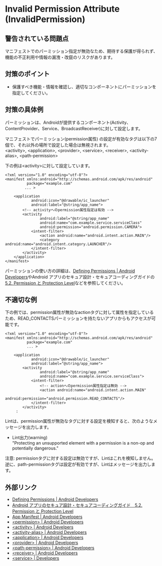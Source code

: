 # Invalid Permission Attribute (InvalidPermission)

## 警告されている問題点

マニフェストでのパーミッション指定が無効なため、期待する保護が得られず、機能の不正利用や情報の漏洩・改竄のリスクがあります。

## 対策のポイント

- 保護すべき機能・情報を確認し、適切なコンポーネントにパーミッションを指定してください。

## 対策の具体例

パーミッションは、Androidが提供するコンポーネント(Activity、ContentProvider、Service、BroadcastReceiver)に対して設定します。

マニフェストでパーミッション(permission属性) の設定が有効なタグは以下の7個で、それ以外の場所で設定した場合は無視されます。  
&lt;activity&gt;, &lt;application&gt;, &lt;provider&gt;, &lt;service&gt;, &lt;receiver&gt;, &lt;activity-alias&gt;, &lt;path-permission&gt;  

下の例は&lt;activity&gt;に対して設定しています。

```
<?xml version="1.0" encoding="utf-8"?>
<manifest xmlns:android="http://schemas.android.com/apk/res/android"
          package="example.com"
         ... >

    <application
            android:icon="@drawable/ic_launcher"
            android:label="@string/app_name">
        <!-- activityへのpermission属性指定は有効 -->
        <activity
                android:label="@string/app_name"
                android:name="com.example.service.serviceClass"
                android:permission="android.permission.CAMERA">
            <intent-filter>
                <action android:name="android.intent.action.MAIN"/>
                <category android:name="android.intent.category.LAUNCHER"/>
            </intent-filter>
        </activity>
    </application>
</manifest>
```

パーミッションの使い方の詳細は、[Defining Permissions | Android Developers][1]やAndroid アプリのセキュア設計・セキュアコーディングガイドの[5.2. Permission と Protection Level][2]などを参照してください。

## 不適切な例

下の例では、permission属性が無効なactionタグに対して属性を指定しているため、READ_CONTACTSパーミッションを持たないアプリからもアクセスが可能です。

```
<?xml version="1.0" encoding="utf-8"?>
<manifest xmlns:android="http://schemas.android.com/apk/res/android"
          package="example.com"
          ... >

    <application
            android:icon="@drawable/ic_launcher"
            android:label="@string/app_name">
        <activity
                android:label="@string/app_name"
                android:name="com.example.service.serviceClass">
            <intent-filter>
                <!-- actionへのpermission属性指定は無効 -->
                <action android:name="android.intent.action.MAIN"
                        android:permission="android.permission.READ_CONTACTS"/>
            </intent-filter>
        </activity>
     :
```

Lintは、permission属性が無効なタグに対する設定を検知すると、次のようなメッセージを出力します。

- Lint出力(warning)  
  "Protecting an unsupported element with a permission is a non-op and potentially dangerous."

注意: permissionタグに対する設定は無効ですが、Lintはこれを検知しません。逆に、path-permissionタグは設定が有効ですが、Lintはメッセージを出力します。

## 外部リンク

- [Defining Permissions | Android Developers][1]
- [Android アプリのセキュア設計・セキュアコーディングガイド　5.2. Permission と Protection Level][2]  
- [App Manifest | Android Developers][3]
- [&lt;permission&gt; | Android Developers][4]
- [&lt;activity&gt; | Android Develpers][5]
- [&lt;activity-alias&gt; | Android Developers][6]
- [&lt;application&gt; | Android Developers][7]
- [&lt;provider&gt; | Android Developers][8]
- [&lt;path-permission> | Android Developers][9]
- [&lt;receiver&gt; | Android Developers][10]
- [&lt;service&gt; | Developers][11]


[1]:https://developer.android.com/guide/topics/permissions/defining.html
[2]:http://www.jssec.org/dl/android_securecoding/5_how_to_use_security_functions.html#permission%E3%81%A8protection-level
[3]:https://developer.android.com/guide/topics/manifest/manifest-intro.html
[4]:https://developer.android.com/guide/topics/manifest/permission-element.html
[5]:https://developer.android.com/guide/topics/manifest/activity-element.html
[6]:https://developer.android.com/guide/topics/manifest/activity-alias-element.html
[7]:https://developer.android.com/guide/topics/manifest/application-element.html
[8]:https://developer.android.com/guide/topics/manifest/provider-element.html
[9]:https://developer.android.com/guide/topics/manifest/path-permission-element.html
[10]:https://developer.android.com/guide/topics/manifest/receiver-element.html
[11]:https://developer.android.com/guide/topics/manifest/service-element.html
